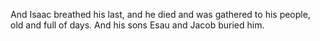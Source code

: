 And Isaac breathed his last, and he died and was gathered to his people, old and full of days. And his sons Esau and Jacob buried him.
